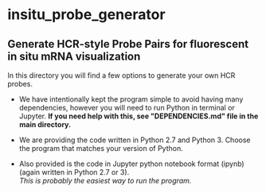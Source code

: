 # insitu_probe_generator
## Generate HCR-style Probe Pairs for fluorescent in situ mRNA visualization

In this directory you will find a few options to generate your own HCR probes.

+ We have intentionally kept the program simple to avoid having many dependencies, however you will need to run Python in terminal or Jupyter. **If you need help with this, see "DEPENDENCIES.md" file in the main directory.**

+ We are providing the code written in Python 2.7 and Python 3. Choose the program that matches your version of Python. 

+ Also provided is the code in Jupyter python notebook format (ipynb) (again written in Python 2.7 or 3).  
  *This is probably the easiest way to run the program.*
  
